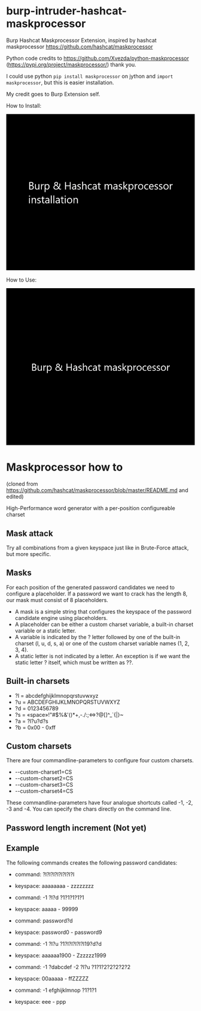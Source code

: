 # burp-intruder-hashcat-maskprocessor

Burp Hashcat Maskprocessor Extension, inspired by hashcat maskprocessor https://github.com/hashcat/maskprocessor 

Python code credits to https://github.com/Xvezda/python-maskprocessor (https://pypi.org/project/maskprocessor/) thank you. 

I could use python ```pip install maskprocessor``` on jython and ```import maskprocessor```, but this is easier installation.

My credit goes to Burp Extension self.


How to Install:

![](burp_installation.gif)



How to Use:

![](burp_usage.gif)



Maskprocessor how to
==============
(cloned from https://github.com/hashcat/maskprocessor/blob/master/README.md and edited)

High-Performance word generator with a per-position configureable charset

Mask attack
--------------

Try all combinations from a given keyspace just like in Brute-Force attack, but more specific.


Masks
--------------

For each position of the generated password candidates we need to configure a placeholder. If a password we want to crack has the length 8, our mask must consist of 8 placeholders.

- A mask is a simple string that configures the keyspace of the password candidate engine using placeholders.
- A placeholder can be either a custom charset variable, a built-in charset variable or a static letter.
- A variable is indicated by the ? letter followed by one of the built-in charset (l, u, d, s, a) or one of the custom charset variable names (1, 2, 3, 4).
- A static letter is not indicated by a letter. An exception is if we want the static letter ? itself, which must be written as ??.

Built-in charsets
--------------

- ?l = abcdefghijklmnopqrstuvwxyz
- ?u = ABCDEFGHIJKLMNOPQRSTUVWXYZ
- ?d = 0123456789
- ?s = «space»!"#$%&'()*+,-./:;<=>?@[\]^_`{|}~
- ?a = ?l?u?d?s
- ?b = 0x00 - 0xff

Custom charsets
--------------

There are four commandline-parameters to configure four custom charsets.

- --custom-charset1=CS
- --custom-charset2=CS
- --custom-charset3=CS
- --custom-charset4=CS

These commandline-parameters have four analogue shortcuts called -1, -2, -3 and -4. You can specify the chars directly on the command line.

**Password length increment** (Not yet)
--------------

Example
--------------

The following commands creates the following password candidates:

- command: ?l?l?l?l?l?l?l?l
- keyspace: aaaaaaaa - zzzzzzzz

- command: -1 ?l?d ?1?1?1?1?1
- keyspace: aaaaa - 99999

- command: password?d
- keyspace: password0 - password9

- command: -1 ?l?u ?1?l?l?l?l?l19?d?d
- keyspace: aaaaaa1900 - Zzzzzz1999

- command: -1 ?dabcdef -2 ?l?u ?1?1?2?2?2?2?2
- keyspace: 00aaaaa - ffZZZZZ

- command: -1 efghijklmnop ?1?1?1
- keyspace: eee - ppp
